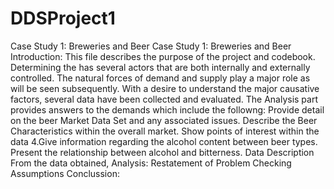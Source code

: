 # DDSProject1
Case Study 1: Breweries and Beer
Case Study 1: Breweries and Beer
Introduction: This file describes the purpose of the project and codebook.
Determining the has several actors that are both internally and externally controlled. The natural forces of demand and supply play a major role as will be seen subsequently. With a desire to understand the major causative factors, several data have been collected and evaluated.
The Analysis part provides answers to the demands which include the followng:
Provide detail on the beer Market Data Set and any associated issues.
Describe the Beer Characteristics within the overall market.
Show points of interest within the data
4.Give information regarding the alcohol content between beer types.
Present the relationship between alcohol and bitterness.
Data Description
From the data obtained,
Analysis: Restatement of Problem
Checking Assumptions
Conclussion:
